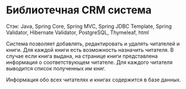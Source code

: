 # Библиотечная CRM система

Стэк: Java, Spring Core, Spring MVC, Spring JDBC Template, Spring Validator, Hibernate Validator, PostgreSQL, Thymeleaf, html

Система позволяет добавлять, редактировать и удалять читателей и книги.
Для каждой книги есть возможность назначить читателя.
В случае если книга выдана, на странице книги представлена информация о соответствующем читателе.
Для каждого читателя выводится список полученных им книг.

Информация обо всех читателях и книгах содержится в базе данных.


